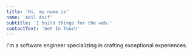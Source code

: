 ```yaml
---
title: 'Hi, my name is'
name: 'Adil Asif'
subtitle: 'I build things for the web.'
contactText: 'Get In Touch'
---
```


I'm a software engineer specializing in crafting exceptional experiences.
